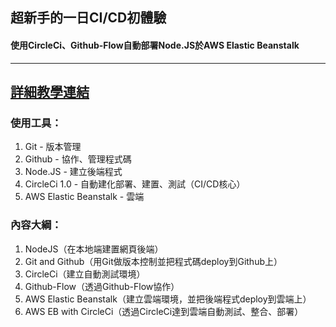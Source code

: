 ## 超新手的一日CI/CD初體驗
#### 使用CircleCi、Github-Flow自動部署Node.JS於AWS Elastic Beanstalk

***
## [詳細教學連結](https://medium.com/@paulchen_9650/超新手的一日ci-cd初體驗-使用circleci-github-flow自動部署node-js於aws-elastic-beanstalk-e7af3a65ae61)

### 使用工具：

1. Git - 版本管理
2. Github - 協作、管理程式碼
3. Node.JS - 建立後端程式
4. CircleCi 1.0 - 自動建化部署、建置、測試（CI/CD核心）
5. AWS Elastic Beanstalk - 雲端

### 內容大綱：

1. NodeJS（在本地端建置網頁後端）
2. Git and Github（用Git做版本控制並把程式碼deploy到Github上）
3. CircleCi（建立自動測試環境）
4. Github-Flow（透過Github-Flow協作）
5. AWS Elastic Beanstalk（建立雲端環境，並把後端程式deploy到雲端上）
6. AWS EB with CircleCi（透過CircleCi達到雲端自動測試、整合、部署）
